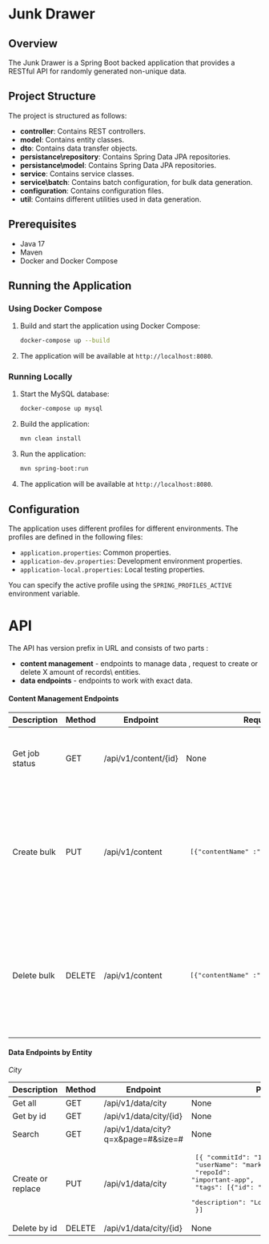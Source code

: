 # Junk Drawer

## Overview

The Junk Drawer is a Spring Boot backed application that provides a RESTful API for  randomly generated non-unique data.

## Project Structure

The project is structured as follows:

- **controller**: Contains REST controllers.
- **model**: Contains entity classes.
- **dto**: Contains data transfer objects.
- **persistance\repository**: Contains Spring Data JPA repositories.
- **persistance\model**: Contains Spring Data JPA repositories.
- **service**: Contains service classes.
- **service\batch**: Contains batch configuration, for bulk data generation.
- **configuration**: Contains configuration files.
- **util**: Contains different utilities used in data generation.

## Prerequisites

- Java 17
- Maven
- Docker and Docker Compose

## Running the Application

### Using Docker Compose

1. Build and start the application using Docker Compose:

    ```sh
    docker-compose up --build
    ```

2. The application will be available at `http://localhost:8080`.

### Running Locally

1. Start the MySQL database:

    ```sh
    docker-compose up mysql
    ```

2. Build the application:

    ```sh
    mvn clean install
    ```

3. Run the application:

    ```sh
    mvn spring-boot:run
    ```

4. The application will be available at `http://localhost:8080`.

## Configuration

The application uses different profiles for different environments. The profiles are defined in the following files:

- `application.properties`: Common properties.
- `application-dev.properties`: Development environment properties.
- `application-local.properties`: Local testing properties.

You can specify the active profile using the `SPRING_PROFILES_ACTIVE` environment variable.

# API

The API  has version prefix in URL and consists of two parts :
- **content management** - endpoints to manage data , request to create  or delete X amount of records\ entities. 
- **data endpoints** - endpoints to work with exact data.


#### Content Management Endpoints

  | Description      | Method | Endpoint             | Request payload                                           | Response payload                     | Description                                                                                                             |
  |------------------|--------|----------------------|-----------------------------------------------------------|--------------------------------------|-------------------------------------------------------------------------------------------------------------------------|
  | Get job status   | GET    | /api/v1/content/{id} | None                                                      | <pre>[{"status": "COMPLETED"}]</pre> | Get status of job that was creating or deleting content                                                                 | 
  | Create bulk      | PUT    | /api/v1/content      | <pre> [{"contentName" :"City","contentAmount": 10}]</pre> | <pre>[{ "jobId": 1 }]</pre>          | Returns job id, that serves creation task, where <pre>contentName</pre> should be one of the names of Entity classes.   |     
  | Delete bulk      | DELETE | /api/v1/content      | <pre> [{"contentName" :"City","contentAmount": 10}]</pre> | <pre>[{ "jobId": 1 }]</pre>          | Returns job id, that serves deletion task, where <pre>contentName</pre> should be one of the names of Entity classes.   |                                                                                                                                                                           


#### Data  Endpoints by Entity

*City*

  | Description       | Method | Endpoint                            | Payload                                                                                                                                                                                   | 
  |-------------------|--------|-------------------------------------|-------------------------------------------------------------------------------------------------------------------------------------------------------------------------------------------|
  | Get all           | GET    | /api/v1/data/city                   | None                                                                                                                                                                                      | 
  | Get by id         | GET    | /api/v1/data/city/{id}              | None                                                                                                                                                                                      |
  | Search            | GET    | /api/v1/data/city?q=x&page=#&size=# | None                                                                                                                                                                                      |
  | Create or replace | PUT    | /api/v1/data/city                   | <pre> [{ "commitId": "1234", <br>  "userName": "mark",  <br>  "repoId": "important-app", <br>  "tags": [{"id": "dev"}, {"id":"PROD"}], <br>  "description": "Lorem ipsum." <br>  }]</pre> |     
  | Delete by id      | DELETE | /api/v1/data/city/{id}              | None                                                                                                                                                                                      |                                                                                                                                                                           



